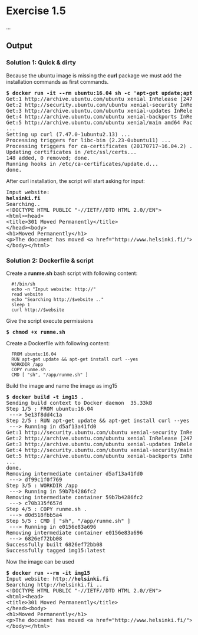 # Exercise 1.5

...


## Output

### Solution 1: Quick & dirty
Because the ubuntu image is missing the **curl** package we must add the installation commands as first commands.
<pre>
<b>$ docker run -it --rm ubuntu:16.04 sh -c 'apt-get update;apt-get install curl --yes;echo "Input website:"; read website; echo "Searching.."; sleep 1; curl http://$website;'</b>
Get:1 http://archive.ubuntu.com/ubuntu xenial InRelease [247 kB]
Get:2 http://security.ubuntu.com/ubuntu xenial-security InRelease [109 kB]
Get:3 http://archive.ubuntu.com/ubuntu xenial-updates InRelease [109 kB]
Get:4 http://archive.ubuntu.com/ubuntu xenial-backports InRelease [107 kB]
Get:5 http://archive.ubuntu.com/ubuntu xenial/main amd64 Packages [1558 kB]
...
Setting up curl (7.47.0-1ubuntu2.13) ...
Processing triggers for libc-bin (2.23-0ubuntu11) ...
Processing triggers for ca-certificates (20170717~16.04.2) ...
Updating certificates in /etc/ssl/certs...
148 added, 0 removed; done.
Running hooks in /etc/ca-certificates/update.d...
done.
</pre>

After curl installation, the script will start asking for input:
<pre>
Input website:
<b>helsinki.fi</b>
Searching..
&lt;!DOCTYPE HTML PUBLIC "-//IETF//DTD HTML 2.0//EN"&gt;
&lt;html&gt;&lt;head&gt;
&lt;title&gt;301 Moved Permanently&lt;/title&gt;
&lt;/head&gt;&lt;body&gt;
&lt;h1&gt;Moved Permanently&lt;/h1&gt;
&lt;p&gt;The document has moved &lt;a href="http://www.helsinki.fi/">here&lt;/a&gt;.&lt;/p&gt;
&lt;/body&gt;&lt;/html&gt;
</pre>

### Solution 2: Dockerfile & script
Create a **runme.sh** bash script with following content:
```
  #!/bin/sh  
  echo -n "Input website: http://"  
  read website  
  echo "Searching http://$website .."  
  sleep 1  
  curl http://$website  
```

Give the script execute permissions
<pre>
<b>$ chmod +x runme.sh</b>
</pre>

Create a Dockerfile with following content:
```
  FROM ubuntu:16.04
  RUN apt-get update && apt-get install curl --yes
  WORKDIR /app
  COPY runme.sh .
  CMD [ "sh", "/app/runme.sh" ]
```

Build the image and name the image as img15
<pre>
<b>$ docker build -t img15 .</b>
Sending build context to Docker daemon  35.33kB
Step 1/5 : FROM ubuntu:16.04
 ---> 5e13f8dd4c1a
Step 2/5 : RUN apt-get update && apt-get install curl --yes
 ---> Running in d5af13a41fd0
Get:1 http://security.ubuntu.com/ubuntu xenial-security InRelease [109 kB]
Get:2 http://archive.ubuntu.com/ubuntu xenial InRelease [247 kB]
Get:3 http://archive.ubuntu.com/ubuntu xenial-updates InRelease [109 kB]
Get:4 http://security.ubuntu.com/ubuntu xenial-security/main amd64 Packages [924 kB]
Get:5 http://archive.ubuntu.com/ubuntu xenial-backports InRelease [107 kB]
...
done.
Removing intermediate container d5af13a41fd0
 ---> df99c1f0f769
Step 3/5 : WORKDIR /app
 ---> Running in 59b7b4286fc2
Removing intermediate container 59b7b4286fc2
 ---> c70b335f657d
Step 4/5 : COPY runme.sh .
 ---> d0d518fbb5a4
Step 5/5 : CMD [ "sh", "/app/runme.sh" ]
 ---> Running in e0156e83a696
Removing intermediate container e0156e83a696
 ---> 6826ef72bb08
Successfully built 6826ef72bb08
Successfully tagged img15:latest
</pre>

Now the image can be used
<pre>
<b>$ docker run --rm -it img15</b>
Input website: http://<b>helsinki.fi</b>
Searching http://helsinki.fi ..
&lt;!DOCTYPE HTML PUBLIC "-//IETF//DTD HTML 2.0//EN"&gt;
&lt;html&gt;&lt;head&gt;
&lt;title&gt;301 Moved Permanently&lt;/title&gt;
&lt;/head&gt;&lt;body&gt;
&lt;h1&gt;Moved Permanently&lt;/h1&gt;
&lt;p&gt;The document has moved &lt;a href="http://www.helsinki.fi/"&gt;here&lt;/a&gt;.&lt;/p&gt;
&lt;/body&gt;&lt;/html&gt;
</pre>
